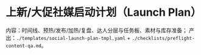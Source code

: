# 上新/大促社媒启动计划（Launch Plan）

内容：时间线、预热/发布/加热/复盘、达人分层与任务板、素材与库存准备；
产出：`./templates/social-launch-plan-tmpl.yaml` + `./checklists/preflight-content-qa.md`。
